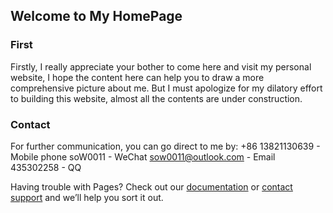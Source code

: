 ## Welcome to My HomePage

### First
Firstly, I really appreciate your bother to come here and visit my personal website, I hope the content here can help you to draw a more comprehensive picture about me.
But I must apologize for my dilatory effort to building this website, almost all the contents are under construction.

### Contact
For further communication, you can go direct to me by:
+86 13821130639 - Mobile phone
soW0011 - WeChat
sow0011@outlook.com - Email
435302258 - QQ


Having trouble with Pages? Check out our [documentation](https://help.github.com/categories/github-pages-basics/) or [contact support](https://github.com/contact) and we’ll help you sort it out.

